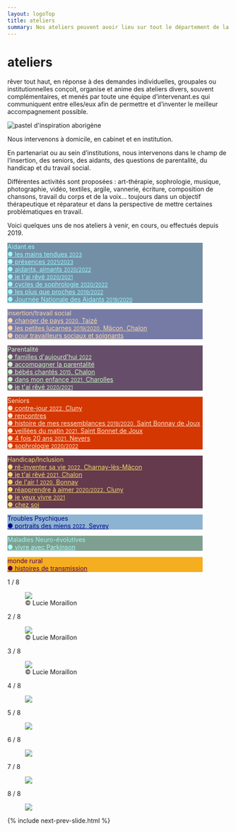 ```yaml
---
layout: logoTop
title: ateliers
summary: Nos ateliers peuvent avoir lieu sur tout le département de la Saône et Loire, au domicile des personnes, en institution et aussi en cabinet à Buffières dans le sud du département.
---
```


<h1>ateliers</h1>
<p class="intro-text"><span class="rever-typog">rêver tout haut</span>, en réponse à des demandes individuelles, groupales ou institutionnelles conçoit, organise et anime des ateliers divers, souvent complémentaires, et menés par toute une équipe d’intervenant.es qui communiquent entre elles/eux afin de permettre et d’inventer le meilleur accompagnement possible.
</p>
<div class="center-block">
  <img src="https://res.cloudinary.com/dnxcesebo/image/upload/q_auto,f_auto/v1634185061/val-abo-2021-10-12_rwfi4a.jpg" alt="pastel d'inspiration aborigène">
</div>

<p class="intro-text">Nous intervenons à domicile, en cabinet et en institution.
</p>
<p class="intro-text">En partenariat ou au sein d’institutions, nous intervenons dans le champ de l’insertion, des seniors, des aidants, des questions de parentalité, du handicap et du travail social.</p>
<p class="intro-text">Différentes activités sont proposées : art-thérapie, sophrologie, musique, photographie, vidéo, textiles, argile, vannerie, écriture, composition de chansons, travail du corps et de la voix... toujours dans un objectif thérapeutique et réparateur et dans la perspective de mettre certaines problématiques en travail.
</p>

<p class="intro-text">Voici quelques uns de nos ateliers à venir, en cours, ou effectués depuis 2019.
</p>
<div id="siteMap" class="space-around--wrap">
<p class="shadow" style="background: #728fa6 ; width: 50ch"><span style="color: #9bfafa" class="nav-list-heading">Aidant.es</span><br>
  <a style="color: #9bfafa" class="nav-list-item subtlehover"  href="/les-mains-tendues">●&nbsp;les mains tendues <span style="font-size: smaller">2023</span></a><br>
  <a style="color: #9bfafa" class="nav-list-item subtlehover"  href="/presences">●&nbsp;présences <span style="font-size: smaller">2021/2023</span></a><br/>
  <a style="color: #9bfafa" class="nav-list-item subtlehover"  href="/aidants-aimants">●&nbsp;aidants, aimants <span style="font-size: smaller">2020/2022</span></a><br>
  <a style="color: #9bfafa" class="nav-list-item subtlehover"  href="/je-t-ai-reve">●&nbsp;je t'ai rêvé <span style="font-size: smaller">2020/2021</span></a><br>
  <a style="color: #9bfafa" class="nav-list-item subtlehover"  href="/cycles-de-sophrologie">●&nbsp;cycles de sophrologie <span style="font-size: smaller">2020/2022</span></a><br>
  <a style="color: #9bfafa" class="nav-list-item subtlehover"  href="/les-plus-que-proches">●&nbsp;les plus que proches <span style="font-size: smaller">2019/2022</span></a><br>
  <a style="color: #9bfafa" class="nav-list-item subtlehover"  href="/journee-nationale-des-aidants">●&nbsp;Journée Nationale des Aidants <span style="font-size: smaller">2019/2020</span></a>
</p>
<p class="shadow" style="background: #767ba5; width: 50ch"><span style="color:#fbd7ae" class="nav-list-heading">insertion/travail social</span><br>
  <a style="color:#fbd7ae" class="nav-list-item subtlehover"  href="/changer-de-pays">●&nbsp;changer de pays <span style="font-size: smaller">2020</span>, Taizé</a><br>
  <a style="color:#fbd7ae" class="nav-list-item subtlehover"  href="/les-petites-lucarnes">●&nbsp;les petites lucarnes <span style="font-size: smaller">2019/2020</span>, Mâcon, Chalon</a><br>
  <a style="color:#fbd7ae" class="nav-list-item subtlehover" href="/pour-travailleurs-sociaux-et-soignants">●&nbsp;pour travailleurs sociaux et soignants</a>
</p>
<p class="shadow" style="background: #664d69; width: 50ch"><span style="color: #c8f7c5" class="nav-list-heading">Parentalité</span><br>
  <a style="color: #c8f7c5" class="nav-list-item subtlehover" style="color:#c8f7c5" href="/familles-d-aujourd-hui">●&nbsp;familles d'aujourd'hui <span style="font-size: smaller">2022</span></a><br>
  <a style="color: #c8f7c5" class="nav-list-item subtlehover" style="color:#c8f7c5" href="/accompagner-la-parentalite">●&nbsp;accompagner la parentalité</a><br>
  <a style="color: #c8f7c5" class="nav-list-item subtlehover" style="color: #c8f7c5" href="/bebes-chantes">●&nbsp;bébés chantés <span style="font-size: smaller">2015</span>, Chalon</a><br>
  <a style="color: #c8f7c5" class="nav-list-item subtlehover" style="color: #c8f7c5" href="/dans-mon-enfance">●&nbsp;dans mon enfance <span style="font-size: smaller">2021</span>, Charolles</a><br>
  <a style="color: #c8f7c5" class="nav-list-item subtlehover" style="color: #c8f7c5" href="/je-t-ai-reve">●&nbsp;je t'ai rêvé <span style="font-size: smaller">2020/2021</span></a>
</p>
<p class="shadow" style="background: #d43702; width: 50ch"><span style="color: #ffe3ca" class="nav-list-heading">Seniors</span><br>
  <a style="color: #ffe3ca" class="nav-list-item subtlehover"  href="contre-jour">●&nbsp;contre-jour <span style="font-size: smaller">2022</span>, Cluny</a><br>
  <a style="color: #ffe3ca" class="nav-list-item subtlehover"  href="/rencontres">●&nbsp;rencontres</a><br>
  <a style="color: #ffe3ca" class="nav-list-item subtlehover"  href="/histoire-de-mes-ressemblances">●&nbsp;histoire de mes ressemblances <span style="font-size: smaller">2019/2020</span>, Saint Bonnay de Joux</a><br>
  <a style="color: #ffe3ca" class="nav-list-item subtlehover"  href="veillees-du-matin">●&nbsp;veillées du matin <span style="font-size: smaller">2021</span>, Saint Bonnet de Joux</a><br>
  <a style="color: #ffe3ca" class="nav-list-item subtlehover"  href="/4-fois-20-ans">●&nbsp;4 fois 20 ans <span style="font-size: smaller">2021</span>, Nevers</a><br>
  <a style="color: #ffe3ca" class="nav-list-item subtlehover"  href="/cycles-de-sophrologie">●&nbsp;sophrologie <span style="font-size: smaller">2020/2022</span></a>
</p>
<p class="shadow" style="background: #653a4c; width: 50ch"><span style="color: #f5d76e;" class="nav-list-heading">Handicap/Inclusion</span><br>
  <a style="color: #f5d76e;" class="nav-list-item subtlehover"  href="/re-inventer-sa-vie">●&nbsp;ré-inventer sa vie <span style="font-size: smaller">2022</span>, Charnay-lès-Mâcon</a><br>
  <a style="color: #f5d76e;" class="nav-list-item subtlehover"  href="/je-t-ai-reve">●&nbsp;je t'ai rêvé <span style="font-size: smaller">2021</span>, Chalon</a><br>
  <a style="color: #f5d76e;" class="nav-list-item subtlehover"  href="/de-l-air">●&nbsp;de l'air ! <span style="font-size: smaller">2020</span>, Bonnay</a><br>
  <a style="color: #f5d76e;" class="nav-list-item subtlehover"  href="/reapprendre-a-aimer">●&nbsp;réapprendre à aimer <span style="font-size: smaller">2020/2022</span>, Cluny</a><br>
  <a style="color: #f5d76e;" class="nav-list-item subtlehover"  href="/je-veux-vivre">●&nbsp;je veux vivre <span style="font-size: smaller">2021</span></a><br>
  <a style="color: #f5d76e;" class="nav-list-item subtlehover"  href="/chez-soi">●&nbsp;chez soi</a>
</p>
<p class="shadow" style="background: #8db3d2; width: 50ch"><span style="color: #00008b" class="nav-list-heading">Troubles Psychiques</span><br>
  <a style="color: #00008b" class="nav-list-item"  href="/portraits-des-miens">●&nbsp;portraits des miens <span style="font-size: smaller">2022</span>, Sevrey</a><br>
</p>
<p class="shadow" style="background: #7fa090; width: 50ch"><span style="color:#97f9f7" class="nav-list-heading">Maladies Neuro-évolutives</span><br>
  <a style="color:#aafdfc" class="nav-list-item"  href="/vivre-avec-parkinson">●&nbsp;vivre avec Parkinson</a><br>
</p>
<p class="shadow" style="background: #f5ae1f; width: 50ch"><span style="color: #550055" class="nav-list-heading">monde rural</span><br>
  <a style="color: #550055" class="nav-list-item" href="/histoires-de-transmission">●&nbsp;histoires de transmission</a>
</p>
</div>

<!-- <ul class="center-text">
  <li><a href="/les-mains-tendues">●&nbsp;les mains tendues</a></li>
  <li><a style="color: #000" href="/presences">●&nbsp;présences (2021/23)</a></li>
  <li><a style="color: #000" href="/aidants-aimants">●&nbsp;aidants, aimants (2020/22)</a></li>
  <li><a style="color: #000" href="/cycles-de-sophrologie">●&nbsp;cycles de sophrologie (2020/21)</a></li>
  <li><a style="color:#000" class="nav-list-item"  href="/je-t-ai-reve">●&nbsp;je t'ai rêvé</a></li>
  <li><a style="color: #000" href="/les-plus-que-proches">●&nbsp;les plus que proches (2019/22)</a></li>
  <li><a style="color: #000" href="/journee-nationale-des-aidants">●&nbsp;Journée Nationale des Aidants</a></li>
</ul> -->
<!-- <h2>insertion/travail social</h2>
<ul class="center-text">
  <li><a style="color: #29c" href="/les-petites-lucarnes">●&nbsp;les petites lucarnes (2019/20)</a></li>
  <li><a style="color: hsl(330,50%,42%)" href="/changer-de-pays">●&nbsp;changer de pays (2020)</a></li>
  <li><a style="color: hsl(52, 45.6%, 34.7%)" href="/pour-travailleurs-sociaux-et-soignants">●&nbsp;pour travailleurs sociaux et soignants</a></li>
</ul>

<h2>parentalité</h2>
<ul class="center-text">
  <li><a style="color: hsl(213, 50%, 42%)" href="/bebes-chantes">●&nbsp;Bébés chantés (2015)</a></li>
  <li><a style="color: hsl(120,50%,42%)" href="/liens-familiaux">●&nbsp;liens familiaux défaits, renoués (2021/22)</a>
  </li>
  <li><a style="color: hsl(200,50%,42%)" href="/dans-mon-enfance">●&nbsp;dans mon enfance (2021)</a></li>
  <li><a style="color: hsl(240,50%,42%)" href="/je-t-ai-reve">●&nbsp;je t'ai rêvé (2020/21)</a></li>
</ul>

<h2>seniors</h2>
<ul class="center-text">
  <li><a style="color: rgb(181, 136, 136)" href="/histoire-de-mes-ressemblances">●&nbsp;histoire de mes ressemblances (2019-20)</a></li>
  <li><a style="color: hsl(100,50%,42%)" href="/veillees-du-matin">●&nbsp;veillés du matin (2021)</a></li>
  <li><a style="color: hsl(160,50%,42%)" href="/4-fois-20-ans">●&nbsp;4 fois 20 ans (2021)</a></li>
  <li><a style="color: hsl(40.6,50.5%,42%)" href="/cycles-de-sophrologie">●&nbsp;sophrologie (2020/21)</a></li>
</ul>
<h2>handicap</h2>
<ul class="center-text">
 <li><a style="color: hsl(300,50%,42%)" href="/de-l-air">●&nbsp;de l'air&nbsp;! (2020)</a></li>
  <li><a style="color: hsl(240, 50%, 42%)" href="/reapprendre-a-aimer"
        >●&nbsp;réapprendre à aimer (2020-21)</a
      >
  </li>
  <li><a style="color: hsl(230,50%,42%)" href="/je-veux-vivre">●&nbsp;je veux vivre (2021)</a></li>
  <li><a style="color:hsl(213, 50%, 42%)" href="/chez-soi">●&nbsp;chez soi</a></li>
</ul> -->

<div class="space-below"></div>
<!-- Slideshow container -->
<div class="slideshow-container">

<div class="mySlides">
    <div class="numbertext">1 / 8</div>
    <figure>
      <img src="https://res.cloudinary.com/dnxcesebo/image/upload/f_auto,q_auto,w_800/v1601961322/gatsby-cloudinary/girl-tilted-appareil-photo.svg">
      <figcaption class="figCapCenter">© Lucie Moraillon</figcaption>
    </figure>
  </div>

  <div class="mySlides">
    <div class="numbertext">2 / 8</div>
    <figure>
      <img src="https://res.cloudinary.com/dnxcesebo/image/upload/f_auto,q_auto,w_800/v1601961305/gatsby-cloudinary/walking-far-away.svg">
      <figcaption class="figCap">© Lucie Moraillon</figcaption>
    </figure>
  </div>

  <div class="mySlides">
    <div class="numbertext">3 / 8</div>
    <figure>
      <img src="https://res.cloudinary.com/dnxcesebo/image/upload/f_auto,q_auto,w_800/v1601961300/gatsby-cloudinary/two-photos-side-by-side.svg">
      <figcaption class="figCap">© Lucie Moraillon</figcaption>
    </figure>
  </div>

  <div class="mySlides">
    <div class="numbertext">4 / 8</div>
    <figure>
      <img src="https://res.cloudinary.com/dnxcesebo/image/upload/f_auto,q_auto,w_800/v1601961294/gatsby-cloudinary/grey-bust-pink-wall.svg">
      <figcaption class="figCap"></figcaption>
    </figure>
  </div>

<div class="mySlides">
    <div class="numbertext">5 / 8</div>
    <figure>
      <img src="https://res.cloudinary.com/dnxcesebo/image/upload/v1601961323/gatsby-cloudinary/hands-drawing-chalk-on-black.svg">
      <figcaption class="figCap"></figcaption>
    </figure>
  </div>

<div class="mySlides">
    <div class="numbertext">6 / 8</div>
    <figure>
      <img src="https://res.cloudinary.com/dnxcesebo/image/upload/v1601961316/gatsby-cloudinary/five-hands-colors.svg">
      <figcaption class="figCap"></figcaption>
    </figure>
  </div>

  <div class="mySlides">
    <div class="numbertext">7 / 8</div>
    <figure>
      <img src="https://res.cloudinary.com/dnxcesebo/image/upload/f_auto,q_auto,w_800/v1601961318/gatsby-cloudinary/portrait-etched-on-black.svg">
      <figcaption class="figCap"></figcaption>
    </figure>
  </div>

  <div class="mySlides">
    <div class="numbertext">8 / 8</div>
    <figure>
      <img src="https://res.cloudinary.com/dnxcesebo/image/upload/f_auto,q_auto,w_800/v1601961301/gatsby-cloudinary/text-dans-le-noir.svg">
      <figcaption class="figCap"></figcaption>
    </figure>
  </div>
  
 {% include next-prev-slide.html %}


</div>
<br>

<script type="text/javascript" src="/js/slideshow.js"></script>
